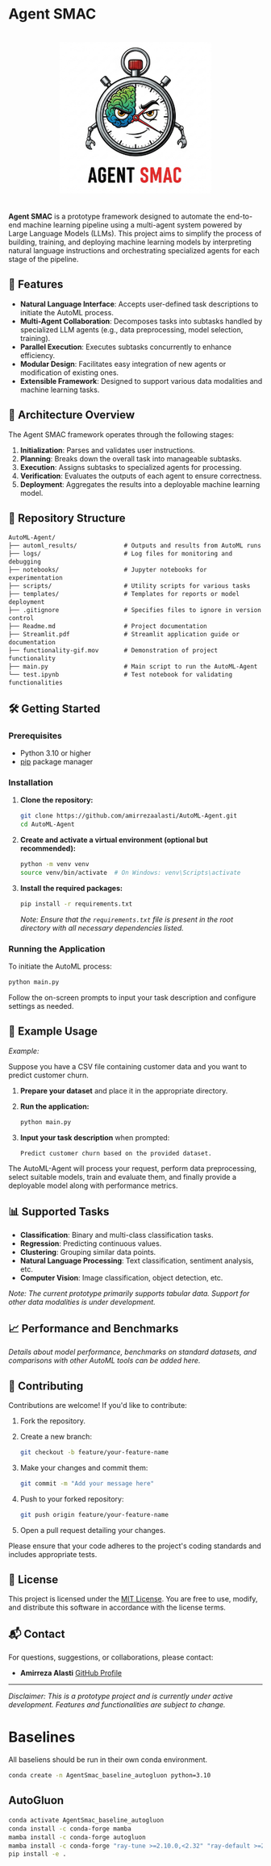 # Agent SMAC

<div align="center">
  <img src="logo.png" alt="AutoML-Agent Logo" width="300" style="margin: 20px 0;">
</div>

**Agent SMAC** is a prototype framework designed to automate the end-to-end machine learning pipeline using a multi-agent system powered by Large Language Models (LLMs). This project aims to simplify the process of building, training, and deploying machine learning models by interpreting natural language instructions and orchestrating specialized agents for each stage of the pipeline.

## 🚀 Features

* **Natural Language Interface**: Accepts user-defined task descriptions to initiate the AutoML process.
* **Multi-Agent Collaboration**: Decomposes tasks into subtasks handled by specialized LLM agents (e.g., data preprocessing, model selection, training).
* **Parallel Execution**: Executes subtasks concurrently to enhance efficiency.
* **Modular Design**: Facilitates easy integration of new agents or modification of existing ones.
* **Extensible Framework**: Designed to support various data modalities and machine learning tasks.

## 🧠 Architecture Overview

The Agent SMAC framework operates through the following stages:

1. **Initialization**: Parses and validates user instructions.
2. **Planning**: Breaks down the overall task into manageable subtasks.
3. **Execution**: Assigns subtasks to specialized agents for processing.
4. **Verification**: Evaluates the outputs of each agent to ensure correctness.
5. **Deployment**: Aggregates the results into a deployable machine learning model.

## 📁 Repository Structure

```
AutoML-Agent/
├── automl_results/             # Outputs and results from AutoML runs
├── logs/                       # Log files for monitoring and debugging
├── notebooks/                  # Jupyter notebooks for experimentation
├── scripts/                    # Utility scripts for various tasks
├── templates/                  # Templates for reports or model deployment
├── .gitignore                  # Specifies files to ignore in version control
├── Readme.md                   # Project documentation
├── Streamlit.pdf               # Streamlit application guide or documentation
├── functionality-gif.mov       # Demonstration of project functionality
├── main.py                     # Main script to run the AutoML-Agent
└── test.ipynb                  # Test notebook for validating functionalities
```

## 🛠️ Getting Started

### Prerequisites

* Python 3.10 or higher
* [pip](https://pip.pypa.io/en/stable/) package manager

### Installation

1. **Clone the repository:**

   ```bash
   git clone https://github.com/amirrezaalasti/AutoML-Agent.git
   cd AutoML-Agent
   ```

2. **Create and activate a virtual environment (optional but recommended):**

   ```bash
   python -m venv venv
   source venv/bin/activate  # On Windows: venv\Scripts\activate
   ```

3. **Install the required packages:**

   ```bash
   pip install -r requirements.txt
   ```

   *Note: Ensure that the `requirements.txt` file is present in the root directory with all necessary dependencies listed.*

### Running the Application

To initiate the AutoML process:

```bash
python main.py
```

Follow the on-screen prompts to input your task description and configure settings as needed.

## 🧪 Example Usage

*Example:*

Suppose you have a CSV file containing customer data and you want to predict customer churn.

1. **Prepare your dataset** and place it in the appropriate directory.

2. **Run the application:**

   ```bash
   python main.py
   ```

3. **Input your task description** when prompted:

   ```
   Predict customer churn based on the provided dataset.
   ```

The AutoML-Agent will process your request, perform data preprocessing, select suitable models, train and evaluate them, and finally provide a deployable model along with performance metrics.

## 📊 Supported Tasks

* **Classification**: Binary and multi-class classification tasks.
* **Regression**: Predicting continuous values.
* **Clustering**: Grouping similar data points.
* **Natural Language Processing**: Text classification, sentiment analysis, etc.
* **Computer Vision**: Image classification, object detection, etc.

*Note: The current prototype primarily supports tabular data. Support for other data modalities is under development.*

## 📈 Performance and Benchmarks

*Details about model performance, benchmarks on standard datasets, and comparisons with other AutoML tools can be added here.*

## 🤝 Contributing

Contributions are welcome! If you'd like to contribute:

1. Fork the repository.

2. Create a new branch:

   ```bash
   git checkout -b feature/your-feature-name
   ```

3. Make your changes and commit them:

   ```bash
   git commit -m "Add your message here"
   ```

4. Push to your forked repository:

   ```bash
   git push origin feature/your-feature-name
   ```

5. Open a pull request detailing your changes.

Please ensure that your code adheres to the project's coding standards and includes appropriate tests.

## 📄 License

This project is licensed under the [MIT License](LICENSE). You are free to use, modify, and distribute this software in accordance with the license terms.

## 📬 Contact

For questions, suggestions, or collaborations, please contact:

* **Amirreza Alasti**
  [GitHub Profile](https://github.com/amirrezaalasti)

---

*Disclaimer: This is a prototype project and is currently under active development. Features and functionalities are subject to change.*


# Baselines

All baseliens should be run in their own conda environment.

```bash
conda create -n AgentSmac_baseline_autogluon python=3.10
```


## AutoGluon

```bash
conda activate AgentSmac_baseline_autogluon
conda install -c conda-forge mamba
mamba install -c conda-forge autogluon
mamba install -c conda-forge "ray-tune >=2.10.0,<2.32" "ray-default >=2.10.0,<2.32"
pip install -e .
```